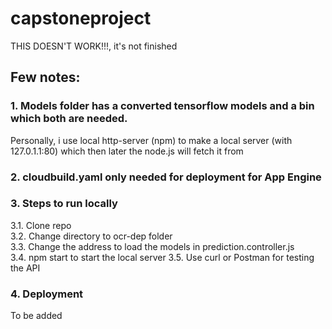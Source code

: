 ﻿# capstoneproject

THIS DOESN'T WORK!!!, it's not finished

## Few notes:
### 1. Models folder has a converted tensorflow models and a bin which both are needed.
Personally, i use local http-server (npm) to make a local server (with 127.0.1.1:80) which then later the node.js will fetch it from

### 2. cloudbuild.yaml only needed for deployment for App Engine

### 3. Steps to run locally
3.1. Clone repo  
3.2. Change directory to ocr-dep folder  
3.3. Change the address to load the models in prediction.controller.js  
3.4. npm start to start the local server
3.5. Use curl or Postman for testing the API

### 4. Deployment
To be added  
